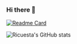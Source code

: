 ### Hi there 👋

<!--
**Ricuesta86/Ricuesta86** is a ✨ _special_ ✨ repository because its `README.md` (this file) appears on your GitHub profile.

Here are some ideas to get you started:

- 🔭 I’m currently working on ...
- 🌱 I’m currently learning ...
- 👯 I’m looking to collaborate on ...
- 🤔 I’m looking for help with ...
- 💬 Ask me about ...
- 📫 How to reach me: ...
- 😄 Pronouns: ...
- ⚡ Fun fact: ...
-->

[![Readme Card](https://github-readme-stats.vercel.app/api/pin/?username=ricuesta86&repo=github-readme-stats)](https://github.com/ricuesta86/github-readme-stats)

![Ricuesta's GitHub stats](https://github-readme-stats.vercel.app/api?username=ricuesta86&show_icons=true&theme=radical)

